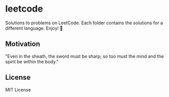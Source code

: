 # leetcode

Solutions to problems on LeetCode. Each folder contains the solutions for a different language. Enjoy! 🚀

## Motivation

"Even in the sheath, the sword must be sharp; so too must the mind and the spirit be within the body."

## License

MIT License
